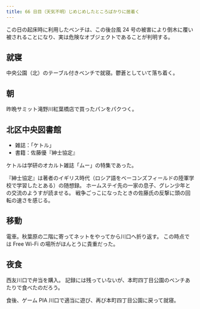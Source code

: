 ```yaml
---
title: 66 日目（天気不明）じめじめしたところばかりに居着く
---
```


この日の起床時に利用したベンチは、この後台風 24 号の被害により倒木に覆い被されることになり、実は危険なオブジェクトであることが判明する。

## 就寝

中央公園（北）のテーブル付きベンチで就寝。鬱蒼としていて落ち着く。

## 朝

昨晩サミット滝野川紅葉橋店で買ったパンをパクつく。

## 北区中央図書館

* 雑誌：「ケトル」
* 書籍：佐藤優『紳士協定』

ケトルは学研のオカルト雑誌「ムー」の特集であった。

『紳士協定』は著者のイギリス時代（ロシア語をベーコンズフィールドの陸軍学校で学習したとある）の随想録。
ホームステイ先の一家の息子、グレン少年との交流のようすが読ませる。
戦争ごっこになったときの佐藤氏の反撃に頭の回転の速さを感じる。

## 移動

電車。秋葉原の二階に寄ってネットをやってから川口へ折り返す。
この時点では Free Wi-Fi の場所がほんとうに貴重だった。

## 夜食

西友川口で弁当を購入。
記録には残っていないが、本町四丁目公園のベンチあたりで食べたのだろう。

食後、ゲーム PIA 川口で適当に遊び、再び本町四丁目公園に戻って就寝。
